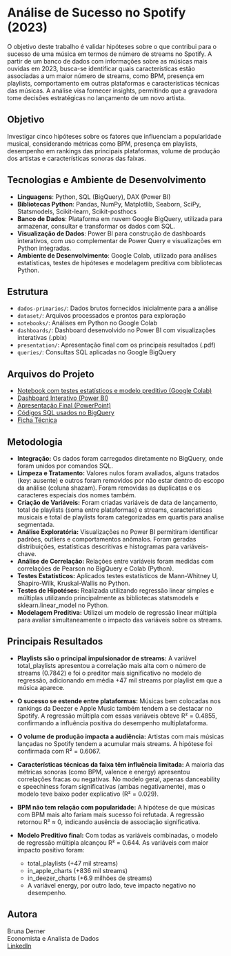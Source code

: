 # Análise de Sucesso no Spotify (2023)

O objetivo deste trabalho é validar hipóteses sobre o que contribui para o sucesso de uma música em termos de número de streams no Spotify. A partir de um banco de dados com informações sobre as músicas mais ouvidas em 2023, busca-se identificar quais características estão associadas a um maior número de streams, como BPM, presença em playlists, comportamento em outras plataformas e características técnicas das músicas. A análise visa fornecer insights, permitindo que a gravadora tome decisões estratégicas no lançamento de um novo artista.


## Objetivo

Investigar cinco hipóteses sobre os fatores que influenciam a popularidade musical, considerando métricas como BPM, presença em playlists, desempenho em rankings das principais plataformas, volume de produção dos artistas e características sonoras das faixas.

## Tecnologias e Ambiente de Desenvolvimento

- **Linguagens**: Python, SQL (BigQuery), DAX (Power BI)
- **Bibliotecas Python**:  Pandas, NumPy, Matplotlib, Seaborn, SciPy, Statsmodels, Scikit-learn, Scikit-posthocs
- **Banco de Dados**: Plataforma em nuvem Google BigQuery, utilizada para armazenar, consultar e transformar os dados com SQL.
- **Visualização de Dados**: Power BI para construção de dashboards interativos, com uso complementar de Power Query e visualizações em Python integradas.
- **Ambiente de Desenvolvimento**: Google Colab, utilizado para análises estatísticas, testes de hipóteses e modelagem preditiva com bibliotecas Python.

## Estrutura
- `dados-primarios/`: Dados brutos fornecidos inicialmente para a análise
- `dataset/`: Arquivos processados e prontos para exploração
- `notebooks/`: Análises em Python no Google Colab
- `dashboards/`: Dashboard desenvolvido no Power BI com visualizações interativas (.pbix)
- `presentation/`: Apresentação final com os principais resultados (.pdf)
- `queries/`: Consultas SQL aplicadas no Google BigQuery

## Arquivos do Projeto

- [Notebook com testes estatísticos e modelo preditivo (Google Colab)](notebook/bruna_derner_colab_02.ipynb)
- [Dashboard Interativo (Power BI)](dashboard/bruna-derner-pbi.02.pbix)
- [Apresentação Final (PowerPoint)](presentation/bruna-derner-apres.02.pdf)
- [Códigos SQL usados no BigQuery](queries/bigquery_code_bruna_derner.sql)
- [Ficha Técnica](bruna-derner-fichatec.02)

## Metodologia

- **Integração:** Os dados foram carregados diretamente no BigQuery, onde foram unidos por comandos SQL.
- **Limpeza e Tratamento:** Valores nulos foram avaliados, alguns tratados (key: ausente) e outros foram removidos por não estar dentro do escopo da análise (coluna shazam). Foram removidas as duplicatas e os caracteres especiais dos nomes também.
- **Criação de Variáveis:** Foram criadas variáveis de data de lançamento, total de playlists (soma entre plataformas) e  streams, caracteristicas musicais e total de playlists foram categorizadas em quartis para analise segmentada.
- **Análise Exploratória:** Visualizações no Power BI permitiram identificar padrões, outliers e comportamentos anômalos. Foram geradas distribuições, estatísticas descritivas e histogramas para variáveis-chave.
- **Análise de Correlação:** Relações entre variáveis foram medidas com correlações de Pearson no BigQuery e Colab (Python).
- **Testes Estatísticos:** Aplicados testes estatísticos de Mann-Whitney U, Shapiro-Wilk, Kruskal-Wallis no Python.
- **Testes de Hipotéses:** Realizada utilizando regressão linear simples e múltiplas utilizando principalmente as bibliotecas statsmodels e sklearn.linear_model no Python.
- **Modelagem Preditiva:** Utilizei um modelo de regressão linear múltipla para avaliar simultaneamente o impacto das variáveis sobre os streams.
  
## Principais Resultados

- **Playlists são o principal impulsionador de streams:** A variável total_playlists apresentou a correlação mais alta com o número de streams (0.7842) e foi o preditor mais significativo no modelo de regressão, adicionando em média +47 mil streams por playlist em que a música aparece.

- **O sucesso se estende entre plataformas:** Músicas bem colocadas nos rankings da Deezer e Apple Music também tendem a se destacar no Spotify. A regressão múltipla com essas variáveis obteve R² = 0.4855, confirmando a influência positiva do desempenho multiplataforma.

- **O volume de produção impacta a audiência:** Artistas com mais músicas lançadas no Spotify tendem a acumular mais streams. A hipótese foi confirmada com R² = 0.6067.

- **Características técnicas da faixa têm influência limitada:** A maioria das métricas sonoras (como BPM, valence e energy) apresentou correlações fracas ou negativas. No modelo geral, apenas danceability e speechiness foram significativas (ambas negativamente), mas o modelo teve baixo poder explicativo (R² = 0.029).

- **BPM não tem relação com popularidade:** A hipótese de que músicas com BPM mais alto fariam mais sucesso foi refutada. A regressão retornou R² ≈ 0, indicando ausência de associação significativa.

 - **Modelo Preditivo final:** Com todas as variáveis combinadas, o modelo de regressão múltipla alcançou R² = 0.644.
   As variáveis com maior impacto positivo foram:
   - total_playlists (+47 mil streams)
   - in_apple_charts (+836 mil streams)
   - in_deezer_charts (+6.9 milhões de streams)
   - A variável energy, por outro lado, teve impacto negativo no desempenho.

## Autora

Bruna Derner  
Economista e Analista de Dados  
[LinkedIn](https://www.linkedin.com/in/bruna-derner/)  
